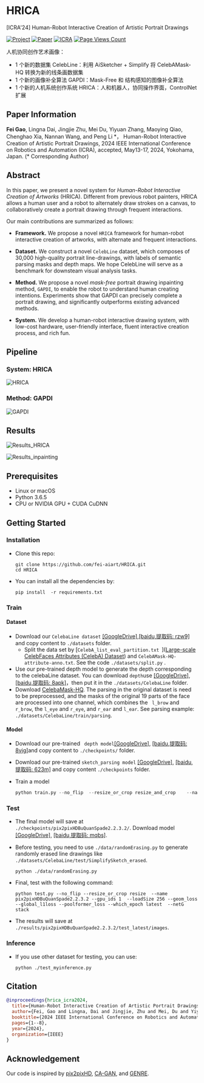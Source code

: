 # HRICA
[ICRA'24] Human-Robot Interactive Creation of Artistic Portrait Drawings

[![Project](https://img.shields.io/badge/Project-ongoing-green.svg)](https://github.com/fei-aiart/HRICA/)
[![Paper](https://img.shields.io/badge/Paper-accepted-b31b1b.svg)]()
[![ICRA](https://img.shields.io/badge/ICRA-2024-blue)]()
[![Page Views Count](https://badges.toozhao.com/badges/01HK9CDZTS7T8NVHKHGJB3QZSZ/green.svg)](https://badges.toozhao.com/stats/01HK9CDZTS7T8NVHKHGJB3QZSZ "Get your own page views count badge on badges.toozhao.com")

人机协同创作艺术画像：
- 1 个新的数据集 CelebLine：利用 AiSketcher + Simplify 将 CelebAMask-HQ 转换为新的线条画数据集
- 1 个新的画像补全算法 GAPDI：Mask-Free 和 结构感知的图像补全算法
- 1 个新的人机系统创作系统 HRICA：人和机器人，协同操作界面，ControlNet扩展

## Paper Information

**Fei Gao**, Lingna Dai, Jingjie Zhu, Mei Du, Yiyuan Zhang, Maoying Qiao, Chenghao Xia, Nannan Wang, and Peng Li \*，
Human-Robot Interactive Creation of Artistic Portrait Drawings, 
2024 IEEE International Conference on Robotics and Automation (ICRA), accepted, May13-17, 2024, Yokohama, Japan. 
(\* Corresponding Author)

## Abstract

In this paper, we present a novel system for *Human-Robot Interactive Creation of Artworks* (HRICA). Different from previous robot painters, HRICA allows a human user and a robot to alternately draw strokes on a canvas, to collaboratively create a portrait drawing through frequent interactions. 

Our main contributions are summarized as follows:

- **Framework.** We propose a novel `HRICA` framework for human-robot interactive creation of artworks, with alternate and frequent interactions.  

- **Dataset.** We construct a novel `CelebLine` dataset, which composes of 30,000 high-quality portrait line-drawings, with labels of semantic parsing masks and depth maps. We hope CelebLine will serve as a benchmark for downsteam visual analysis tasks. 

- **Method.** We propose a novel *mask-free* portrait drawing inpainting method, `GAPDI`, to enable the robot to understand human creating intentions. Experiments show that GAPDI can precisely complete a portrait drawing, and significantly outperforms existing advanced methods.

- **System.** We develop a human-robot interactive drawing system, with low-cost hardware, user-friendly interface, fluent interactive creation process, and rich fun.


## Pipeline

### System: HRICA
![HRICA](./asserts/HRICA.jpg)

### Method: GAPDI 
![GAPDI](./asserts/GAPDI.jpg)


## Results
![Results_HRICA](./asserts/results_HRICA.jpg)

![Results_inpainting](./asserts/results_inpainting.png)

## Prerequisites

- Linux or macOS
- Python 3.6.5
- CPU or NVIDIA GPU + CUDA CuDNN

## Getting Started

### Installation

- Clone this repo:

  ```
  git clone https://github.com/fei-aiart/HRICA.git
  cd HRICA
  ```

- You can install all the dependencies by:

  ```
  pip install  -r requirements.txt
  ```

### Train

#### Dataset

- Download our `CelebaLine dataset` [[GoogleDrive]](https://drive.google.com/file/d/1tbMixKuUS1WcdqjfSLSHMZ_0U1McYAq6/view?usp=sharing),[[baidu,提取码: rzw9]](https://pan.baidu.com/s/1PtwlFbGbjFm9cBEsVT-Hvg ) and copy content to `./datasets` folder.
  - Split the data set by [`CelebA_list_eval_partition.txt `]([Large-scale CelebFaces Attributes (CelebA) Dataset](https://link.zhihu.com/?target=http%3A//mmlab.ie.cuhk.edu.hk/projects/CelebA.html)) and `CelebAMask-HQ-attribute-anno.txt`. See the code `./datasets/split.py` .
- Use our pre-trained depth model to generate the depth corresponding to the celebaLine dataset. You can download `depth`use [[GoogleDrive]](https://drive.google.com/file/d/1dl9a9TJDrRoUf2nHIaOAlMuMASyxHXNF/view?usp=sharing), [[baidu,提取码: 8apk]](https://pan.baidu.com/s/1E5ZgxoSEOUf8VjuvIQK4OA)，then put it in the `./datasets/CelebaLine` folder. 
- Download [CelebaMask-HQ](https://drive.google.com/file/d/1badu11NqxGf6qM3PTTooQDJvQbejgbTv/view). The parsing in the original dataset is need to be preprocessed, and the masks of the original 19 parts of the face are processed into one channel, which combines the ` l_brow` and `r_brow`, the `l_eye` and `r_eye`, and `r_ear` and `l_ear`. See parsing example: `./datasets/CelebaLine/train/parsing`.

#### Model

- Download our pre-trained ` depth model`[[GoogleDrive]](https://drive.google.com/file/d/179TZDi9LO-fFjjv5QvDiHkyVtxAT7yWV/view?usp=sharing),  [[baidu,提取码: 8vjg]](https://pan.baidu.com/s/1BHWDQPkU2netxZqqbdATIw )and copy content to `./checkpoints/` folder.

- Download our pre-trained `sketch_parsing model` [[GoogleDrive]](https://drive.google.com/drive/folders/1fo4zh3WZsVOCYMZrKGYtveQSYzPNfNhA?usp=drive_link), [[baidu,提取码: 623m]](https://pan.baidu.com/s/1OW-ZWDb5yL-SjE52Os58GA) and copy content  `./checkpoints` folder.

- Train a model

  ```python
  python train.py --no_flip  --resize_or_crop resize_and_crop    --name pix2pixHDBuQuanSpade2.2.3.2 --geom_loss --global_l1loss --poolformer_loss --gpu_ids 1  --loadSize 286 --fineSize 256 --netG stack
  ```

### Test

- The final model will save at `./checkpoints/pix2pixHDBuQuanSpade2.2.3.2/`. Download model [[GoogleDrive]](https://drive.google.com/file/d/1d_kLVO5gr0fpaxBr1SqzsJ4ttf0dHPhx/view?usp=sharing), [[baidu,提取码: mqbs]](https://pan.baidu.com/s/1ilwt-7M99FxrQ2jy92z2MQ).

- Before testing, you need to use `./data/randomErasing.py` to generate randomly erased line drawings like `./datasets/CelebaLine/test/SimplifySketch_erased`.

  ```
  python ./data/randomErasing.py
  ```

- Final, test with the following command:

  ```
  python test.py --no_flip --resize_or_crop resize  --name pix2pixHDBuQuanSpade2.2.3.2 --gpu_ids 1  --loadSize 256 --geom_loss --global_l1loss --poolformer_loss --which_epoch latest  --netG stack
  ```

- The results will save at `./results/pix2pixHDBuQuanSpade2.2.3.2/test_latest/images`.

### Inference

- If you use other  dataset for testing, you can use:

  ```
  python ./test_myinference.py
  ```



## Citation

```bib
@inproceedings{hrica_icra2024,
  title={Human-Robot Interactive Creation of Artistic Portrait Drawings},
  author={Fei, Gao and Lingna, Dai and Jingjie, Zhu and Mei, Du and Yiyuan, Zhang and Maoying, Qiao and Chenghao, Xia and Nannan, Wang and Peng, Li},
  booktitle={2024 IEEE International Conference on Robotics and Automation (ICRA)},
  pages={1--8},
  year={2024},
  organization={IEEE}
}

```

## Acknowledgement

Our code is inspired by [pix2pixHD](https://github.com/NVIDIA/pix2pixHD), [CA-GAN](https://github.com/fei-aiart/ca-gan), and [GENRE](https://github.com/fei-aiart/genre).

